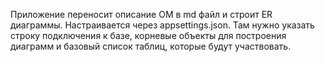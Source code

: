 Приложение переносит описание ОМ в md файл и строит ER диаграммы. Настраивается через appsettings.json. Там нужно указать строку подключения к базе, корневые объекты для построения диаграмм и базовый список таблиц, которые будут участвовать.

